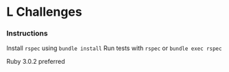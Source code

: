 # L Challenges

### Instructions

Install `rspec` using `bundle install`
Run tests with `rspec` or `bundle exec rspec`

Ruby 3.0.2 preferred